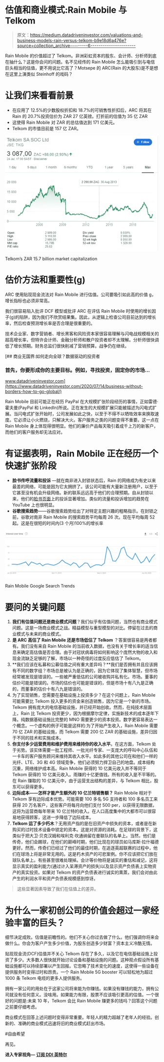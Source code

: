 # 估值和商业模式:Rain Mobile 与 Telkom

> 原文：<https://medium.datadriveninvestor.com/valuations-and-business-models-rain-versus-telkom-b9e18d6a476e?source=collection_archive---------6----------------------->

Rain Mobile 的价值超过了 Telkom。非洲彩虹资本的股东、会计师、分析师到底在抽什么？这是你会问的问题。名不见经传的 Rain Mobile 怎么能吸引到与电信巨头相当的估值，更不用说比它高了？Motsepe 的 ARC(Rain 的大股东)是不是想在这里上演类似 Steinhoff 的戏码？

# **让我们来看看前景**

*   在应用了 12.5%的少数股权折扣和 18.7%的可销售性折扣后，ARC 将其在 Rain 的 20.7%投资估价为 ZAR 27 亿英镑。打折前的估值为 35 亿 ZAR
*   这使得 Rain Mobile 对 ZAR 的总估值达到 171 亿美元。
*   Telkom 的市值目前是 157 亿 ZAR。

![](img/2e1db8e91a3cf575d139e8751d2db074.png)

Telkom’s ZAR 15.7 billion market capitalization

# **估价方法和重要性(g)**

ARC 使用贴现现金流法对 Rain Mobile 进行估值。公司要吸引如此高的价值 g，增长指标也必须非常高。

我们很容易陷入批评 DCF 模型或批评 ARC 在评估 Rain Mobile 时使用的增长因子(g)的陷阱，因为我们不欣赏结果集。因此，从逻辑上检查公司目前达到的增长率，然后检查预测增长率是否合理是很重要的。

技术企业家、数字营销者、增长黑客和风险资本家很容易理解与闪电战规模相关的超高增长率，但特许会计师、金融分析师和散户投资者却不太理解。分析师很快调低了增长预期。财务总监们很快削减了营销预算。战争仍在继续。

[](https://www.datadriveninvestor.com/2020/07/14/business-without-borders-how-to-go-global/) [## 商业无国界:如何走向全球？数据驱动的投资者

### 首先，你要形成你的主要目标。例如，寻找投资，固定你的市场…

www.datadriveninvestor.com](https://www.datadriveninvestor.com/2020/07/14/business-without-borders-how-to-go-global/) 

Rain Mobile 目前可能正在经历 PayPal 在大规模扩张阶段经历的事情，正如雷德·霍夫曼(PayPal 和 LinkedIn)所说。正在发生的大规模扩展只能被描述为闪电式扩展。当闪电式扩张开始时，公司发展如此之快，以至于不得不以牺牲效率来换取速度。它必须让小火燃烧，只解决大火。客户服务之类的问题变得不重要。这一点在 Rain Mobile 身上体现得很明显。他们的廉价产品每天吸引着成千上万的新客户，而他们的客户服务却无法应对。

# **有证据表明，Rain Mobile 正在经历一个快速扩张阶段**

*   **脸书传呼流量和投诉** —就在南非进入封锁状态后，Rain 的网络成为有史以来最差的网络，可能是因为它太拥挤了。该公司可能有大量新注册用户，以至于它甚至没有机会升级网络。新的联系远远高于他们的合理预期。自从封锁以来，他们的[脸书页面](https://www.facebook.com/RainSouthAfrica/)上的投诉显著增加。类似的流量和投诉增加的趋势在 YouTube 上也很明显。
*   **谷歌搜索趋势**——谷歌搜索趋势给出了对特定主题兴趣的粗略指示。在封锁之前，谷歌对南非 Rain Mobile 的搜索趋势平均每周 26 次。现在平均每周 52 起。这是在很短的时间内(3 个月)100%的增长率

![](img/9d2a2b2a1dd91b93942f0f0c70a78a93.png)

Rain Mobile Google Search Trends

# **要问的关键问题**

1.  **我们有估值问题还是商业模式问题**？我们似乎有估值问题，当然也有商业模式问题。这是一场商业模式之战。精益模型与重型模型的对比。停留在过去的商业模式与未来的商业模式。
2.  **是 ARC 高估了 Rain Mobile 还是市场低估了 Telkom** ？答案很容易是两者都有。我们没有来自 Rain Mobile 的当前收入数据，也没有关于增长率的适当信息来确定高估值是否合理。由于对冠状病毒将如何影响这个庞然大物的收入和现金流缺乏足够的了解，市场以一种奇怪的过度反应低估了 Telkom。
3.  **我们应该在私募和公募估值之间有重大差异吗？**我们是否拥有并且应该拥有不同的数字组？市场总是被认为是正确的，因为它体现了集体智慧，但市场经常被发现是错误的。一些被严重低估的公司被收购并私有化。市场。董事的估价可能是错误的。市场的估价也可能是错误的，但是市场十有八九是正确的，而董事的估价十有八九是错误的。
4.  为了实现销售，您需要在基础设施上投资多少？在这个问题上，Rain Mobile 可能需要比 Telkom 投入更多的资金来创造销售，因为它是一个新的市场。Telkom 拥有庞大的电信基础设施，并已经开始创收。然而，在纯技术层面上，Rain 比 Telkom 投资更少，因为根据摩尔定律，实施新技术的成本逐年下降。纯数据基础设施比完整的 MNO 需要更少的资本投资。数字更容易表达一个概念。一个虚构的例子可能是这样的:为了开始产生收入，Rain Mobile 需要 70 亿 ZAR 的基础设施，而 Telkom 需要 200 亿 ZAR 的基础设施，差异归因于不同的技术和实施成本。
5.  **你支付多少运营费用和维护费用来维持你的收入水平**。在这方面，Telkom 处于劣势。该实体需要一批工程师、一批光纤专家、一支庞大的呼叫中心队伍和一卡车的客户服务顾问来维持其收入水平。如此多的其他公司在和他们一样的光纤、LTE、3G 和 4G 领域竞争，他们必须努力捍卫自己的地盘。成本结构沉重，网络维护成本高。Rain Mobile 获得的 10 亿美元收入并不等同于 Telkom 获得的 10 亿美元收入。雨赚的十亿更值钱。所有的收入是不平等的。在 Rain 赚取的 10 亿美元中，由于运营支出结构的差异，与 Telkom 相比，股东可以获得更多。
6.  **边际成本——怎样才能产生额外的 10 亿兰特销售额？** Rain Mobile 相对于 Telkom 享有边际成本优势。可能需要 100 多名 5G 支持者和 100 多名员工来获得 20 万名客户，这些客户将每月向他们支付 500 per，以获得无限数据，这将为运营商每年带来 10 亿兰特的收入。在人口高度集中的大都市可以很容易地获得顾客，这进一步降低了边际成本。
7.  **Telkom 运了多少朽木**？无用资产指的是在旧资产中损失的资本，或者是在新购买的过时技术设备中锁定的资本。这是对资源的消耗。在足球的背景下，这类似于把大卫·贝克汉姆和埃利克·坎通纳留在曼联队的名单上。当然，他们是传奇，他们会踢球，在他们的巅峰时期，他们比现在的球员如马库斯·拉什福德更好。然而，传奇们已经过了他们的最佳时期，在追逐英超联赛的过程中，他们在球场上将是非常无用的。这是朽木资产的可悲案例。你不应该把它们放在球队名单上。有些甚至很难处理掉。会计等价物将是诚实的重估和减记，这将显示真实的盈利能力(通过计入呆滞资产的损失)以及显示资产负债表上实物资产的真实投资。如果对 Telkom 的资产负债表进行诚实的熏蒸，我们会对由此产生的利润水平和资产负债表规模感到惊讶。

> 这些显著因素导致了我们在估值上的差异。

# **为什么一家初创公司的价值会超过一家经验丰富的巨头？**

细节决定成败。估值是前瞻性的。他们不关心你过去做了什么。他们强调你将来会做什么。你会为客户产生多少价值，为股东创造多少财富？资本主义冷酷无情。

贴现现金流(DCF)估值并不关心 Telkom 存在了多久，以及它在电信基础设施上投资了多少。大多数人很快就开始讨论设备和基础设施的问题。这种观点假设所有基础设施都可以持续部署以产生回报。它忽略了技术变化的速度，这使得一些设备在提供服务时变得过时和昂贵。一个 Rain Mobile 5G booster 可以轻松地为超过 1000 条 Telkom 电缆的更多人提供服务。

拥有一家公司的用处在于这家公司将来能为你赚钱。如果没有赚钱的能力，拥有公司就没有任何意义。没啥用。如果能力有限，股票不应该吸引更高的估值。一个很好的问题是:未来 10 年，Telkom 会比 Rain Mobile 赚更多的钱吗？回答这个问题之前要仔细考虑。

商业模式在回答上述问题时变得非常重要。年轻人的精力超越了老年人的经验。创新的、准确的商业模式迅速将旧的商业模式赶出市场。

#自由希望

再见。

**进入专家视角—** [**订阅 DDI 英特尔**](https://datadriveninvestor.com/ddi-intel)